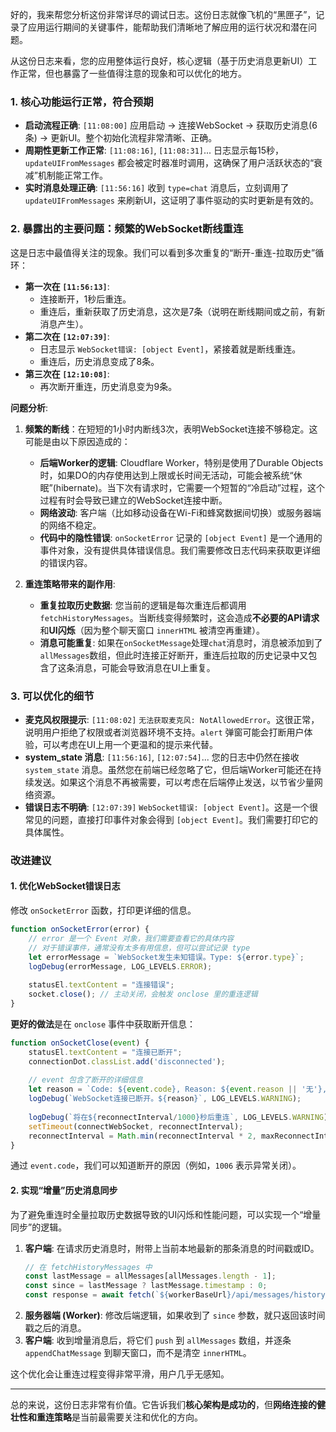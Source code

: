 好的，我来帮您分析这份非常详尽的调试日志。这份日志就像飞机的“黑匣子”，记录了应用运行期间的关键事件，能帮助我们清晰地了解应用的运行状况和潜在问题。

从这份日志来看，您的应用整体运行良好，核心逻辑（基于历史消息更新UI）工作正常，但也暴露了一些值得注意的现象和可以优化的地方。

### 1. 核心功能运行正常，符合预期

*   **启动流程正确**:
    `[11:08:00]` 应用启动 -> 连接WebSocket -> 获取历史消息(6条) -> 更新UI。整个初始化流程非常清晰、正确。
*   **周期性更新工作正常**:
    `[11:08:16]`, `[11:08:31]`... 日志显示每15秒，`updateUIFromMessages` 都会被定时器准时调用，这确保了用户活跃状态的“衰减”机制能正常工作。
*   **实时消息处理正确**:
    `[11:56:16]` 收到 `type=chat` 消息后，立刻调用了 `updateUIFromMessages` 来刷新UI，这证明了事件驱动的实时更新是有效的。

### 2. 暴露出的主要问题：频繁的WebSocket断线重连

这是日志中最值得关注的现象。我们可以看到多次重复的“断开-重连-拉取历史”循环：

*   **第一次在 `[11:56:13]`**:
    *   连接断开，1秒后重连。
    *   重连后，重新获取了历史消息，这次是7条（说明在断线期间或之前，有新消息产生）。
*   **第二次在 `[12:07:39]`**:
    *   日志显示 `WebSocket错误: [object Event]`，紧接着就是断线重连。
    *   重连后，历史消息变成了8条。
*   **第三次在 `[12:10:08]`**:
    *   再次断开重连，历史消息变为9条。

**问题分析**:

1.  **频繁的断线**：在短短的1小时内断线3次，表明WebSocket连接不够稳定。这可能是由以下原因造成的：
    *   **后端Worker的逻辑**: Cloudflare Worker，特别是使用了Durable Objects时，如果DO的内存使用达到上限或长时间无活动，可能会被系统“休眠”(hibernate)。当下次有请求时，它需要一个短暂的“冷启动”过程，这个过程有时会导致已建立的WebSocket连接中断。
    *   **网络波动**: 客户端（比如移动设备在Wi-Fi和蜂窝数据间切换）或服务器端的网络不稳定。
    *   **代码中的隐性错误**: `onSocketError` 记录的 `[object Event]` 是一个通用的事件对象，没有提供具体错误信息。我们需要修改日志代码来获取更详细的错误内容。

2.  **重连策略带来的副作用**:
    *   **重复拉取历史数据**: 您当前的逻辑是每次重连后都调用 `fetchHistoryMessages`。当断线变得频繁时，这会造成**不必要的API请求**和**UI闪烁**（因为整个聊天窗口 `innerHTML` 被清空再重建）。
    *   **消息可能重复**: 如果在`onSocketMessage`处理`chat`消息时，消息被添加到了`allMessages`数组，但此时连接正好断开，重连后拉取的历史记录中又包含了这条消息，可能会导致消息在UI上重复。

### 3. 可以优化的细节

*   **麦克风权限提示**:
    `[11:08:02]` `无法获取麦克风: NotAllowedError`。这很正常，说明用户拒绝了权限或者浏览器环境不支持。`alert` 弹窗可能会打断用户体验，可以考虑在UI上用一个更温和的提示来代替。
*   **system_state 消息**:
    `[11:56:16]`, `[12:07:54]`... 您的日志中仍然在接收 `system_state` 消息。虽然您在前端已经忽略了它，但后端Worker可能还在持续发送。如果这个消息不再被需要，可以考虑在后端停止发送，以节省少量网络资源。
*   **错误日志不明确**:
    `[12:07:39]` `WebSocket错误: [object Event]`。这是一个很常见的问题，直接打印事件对象会得到 `[object Event]`。我们需要打印它的具体属性。

### 改进建议

#### 1. 优化WebSocket错误日志

修改 `onSocketError` 函数，打印更详细的信息。

```javascript
function onSocketError(error) {
    // error 是一个 Event 对象，我们需要查看它的具体内容
    // 对于错误事件，通常没有太多有用信息，但可以尝试记录 type
    let errorMessage = `WebSocket发生未知错误。Type: ${error.type}`;
    logDebug(errorMessage, LOG_LEVELS.ERROR);
    
    statusEl.textContent = "连接错误";
    socket.close(); // 主动关闭，会触发 onclose 里的重连逻辑
}
```
**更好的做法**是在 `onclose` 事件中获取断开信息：
```javascript
function onSocketClose(event) {
    statusEl.textContent = "连接已断开";
    connectionDot.classList.add('disconnected');
    
    // event 包含了断开的详细信息
    let reason = `Code: ${event.code}, Reason: ${event.reason || '无'}, Was Clean: ${event.wasClean}`;
    logDebug(`WebSocket连接已断开。${reason}`, LOG_LEVELS.WARNING);
    
    logDebug(`将在${reconnectInterval/1000}秒后重连`, LOG_LEVELS.WARNING);
    setTimeout(connectWebSocket, reconnectInterval);
    reconnectInterval = Math.min(reconnectInterval * 2, maxReconnectInterval);
}
```
通过 `event.code`，我们可以知道断开的原因（例如，`1006` 表示异常关闭）。

#### 2. 实现“增量”历史消息同步

为了避免重连时全量拉取历史数据导致的UI闪烁和性能问题，可以实现一个“增量同步”的逻辑。

1.  **客户端**: 在请求历史消息时，附带上当前本地最新的那条消息的时间戳或ID。
    ```javascript
    // 在 fetchHistoryMessages 中
    const lastMessage = allMessages[allMessages.length - 1];
    const since = lastMessage ? lastMessage.timestamp : 0;
    const response = await fetch(`${workerBaseUrl}/api/messages/history?roomName=${roomName}&since=${since}`);
    ```
2.  **服务器端 (Worker)**: 修改后端逻辑，如果收到了 `since` 参数，就只返回该时间戳之后的消息。
3.  **客户端**: 收到增量消息后，将它们 `push` 到 `allMessages` 数组，并逐条 `appendChatMessage` 到聊天窗口，而不是清空 `innerHTML`。

这个优化会让重连过程变得非常平滑，用户几乎无感知。

---

总的来说，这份日志非常有价值。它告诉我们**核心架构是成功的**，但**网络连接的健壮性和重连策略**是当前最需要关注和优化的方向。